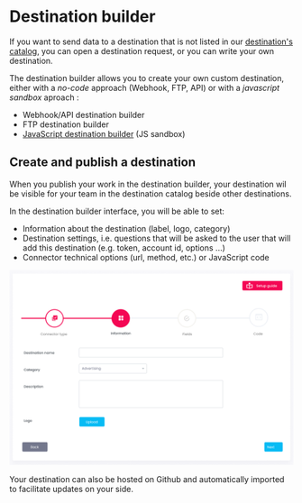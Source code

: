 # Destination builder

If you want to send data to a destination that is not listed in our [destination's catalog](../destinations-catalog/), you can open a destination request, or you can write your own destination.

The destination builder allows you to create your own custom destination, either with a _no-code_ approach (Webhook, FTP, API) or with a _javascript sandbox_ aproach :

* Webhook/API destination builder
* FTP destination builder
* [JavaScript destination builder](javascript-destination-builder/) (JS sandbox)

## Create and publish a destination

When you publish your work in the destination builder, your destination wil be visible for your team in the destination catalog beside other destinations.

In the destination builder interface, you will be able to set:

* Information about the destination (label, logo, category)
* Destination settings, i.e. questions that will be asked to the user that will add this destination (e.g. token, account id, options ...)
* Connector technical options (url, method, etc.) or JavaScript code

![](<../../../../.gitbook/assets/image (20).png>)

Your destination can also be hosted on Github and automatically imported to facilitate updates on your side.
